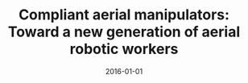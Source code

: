 ---
title: "Compliant aerial manipulators: Toward a new generation of aerial robotic workers"
collection: publications
permalink: /publication/2016-01-01-compliant-aerial-manipulators
excerpt: 'This paper presents compliant aerial manipulators and their use for aerial robotic workers.'
date: 2016-01-01
venue: 'IEEE Robotics and Automation Letters'
paperurl: 'https://ieeexplore.ieee.org/document/7439830'
citation: 'Bartelds, T., Capra, A., Hamaza, S., Stramigioli, S., & Fumagalli, M. (2016). "Compliant aerial manipulators: '
---